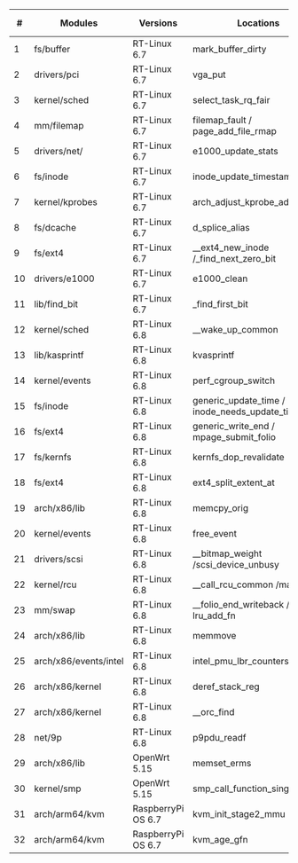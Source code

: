 | \#                    | Modules               | Versions           | Locations                                          | Bug Types         |
|-----------------------|-----------------------|--------------------|----------------------------------------------------|-------------------|
| 1                     | fs/buffer             | RT-Linux 6.7       | mark\_buffer\_dirty                                | logic error       |
| 2  | drivers/pci           | RT-Linux 6.7       | vga\_put                                           | logic error       |
| 3                     | kernel/sched          | RT-Linux 6.7       | select\_task\_rq\_fair                             | deadlock          |
| 4  | mm/filemap            | RT-Linux 6.7       | filemap\_fault / page\_add\_file\_rmap             | data race         |
| 5                     | drivers/net/          | RT-Linux 6.7       | e1000\_update\_stats                               | memory corruption |
| 6  | fs/inode              | RT-Linux 6.7       | inode\_update\_timestamps                          | data race         |
| 7                     | kernel/kprobes        | RT-Linux 6.7       | arch\_adjust\_kprobe\_addr                         | logic error       |
| 8  | fs/dcache             | RT-Linux 6.7       | d\_splice\_alias                                   | data race         |
| 9                     | fs/ext4               | RT-Linux 6.7       | \_\_ext4\_new\_inode /\_find\_next\_zero\_bit      | data race         |
| 10 | drivers/e1000         | RT-Linux 6.7       | e1000\_clean                                       | data race         |
| 11                    | lib/find\_bit         | RT-Linux 6.7       | \_find\_first\_bit                                 | data race         |
| 12 | kernel/sched          | RT-Linux 6.8       | \_\_wake\_up\_common                               | null-ptr defer    |
| 13                    | lib/kasprintf         | RT-Linux 6.8       | kvasprintf                                         | logic error       |
| 14 | kernel/events         | RT-Linux 6.8       | perf\_cgroup\_switch                               | logic error       |
| 15                    | fs/inode              | RT-Linux 6.8       | generic\_update\_time / inode\_needs\_update\_time | data race         |
| 16 | fs/ext4               | RT-Linux 6.8       | generic\_write\_end / mpage\_submit\_folio         | data race         |
| 17                    | fs/kernfs             | RT-Linux 6.8       | kernfs\_dop\_revalidate                            | memory corruption |
| 18 | fs/ext4               | RT-Linux 6.8       | ext4\_split\_extent\_at                            | memory corruption |
| 19                    | arch/x86/lib          | RT-Linux 6.8       | memcpy\_orig                                       | out-of-bounds     |
| 20 | kernel/events         | RT-Linux 6.8       | free\_event                                        | logic error       |
| 21                    | drivers/scsi          | RT-Linux 6.8       | \_\_bitmap\_weight /scsi\_device\_unbusy           | data race         |
| 22 | kernel/rcu            | RT-Linux 6.8       | \_\_call\_rcu\_common /mas\_walk                   | data race         |
| 23                    | mm/swap               | RT-Linux 6.8       | \_\_folio\_end\_writeback / lru\_add\_fn           | data race         |
| 24 | arch/x86/lib          | RT-Linux 6.8       | memmove                                            | memory corruption |
| 25                    | arch/x86/events/intel | RT-Linux 6.8       | intel\_pmu\_lbr\_counters\_reorder                 | logic error       |
| 26 | arch/x86/kernel       | RT-Linux 6.8       | deref\_stack\_reg                                  | logic error       |
| 27                    | arch/x86/kernel       | RT-Linux 6.8       | \_\_orc\_find                                      | memory leak       |
| 28 | net/9p                | RT-Linux 6.8       | p9pdu\_readf                                       | memory leak       |
| 29                    | arch/x86/lib          | OpenWrt 5.15       | memset\_erms                                       | logic error       |
| 30 | kernel/smp            | OpenWrt 5.15       | smp\_call\_function\_single                        | logic error       |
| 31                    | arch/arm64/kvm        | RaspberryPi OS 6.7 | kvm\_init\_stage2\_mmu                             | memory leak       |
| 32 | arch/arm64/kvm        | RaspberryPi OS 6.7 | kvm\_age\_gfn                                      | logic error       |